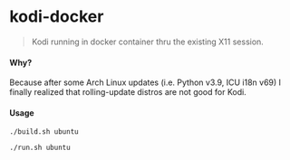 # kodi-docker
> Kodi running in docker container thru the existing X11 session.

#### Why?
Because after some Arch Linux updates (i.e. Python v3.9, ICU i18n v69) I finally realized that rolling-update distros are not good for Kodi. 

#### Usage
```Shell
./build.sh ubuntu
```
```Shell
./run.sh ubuntu
```

